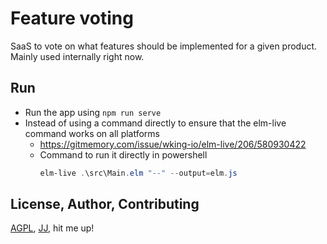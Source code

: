 # Feature voting
SaaS to vote on what features should be implemented for a given product.  
Mainly used internally right now.  


## Run
- Run the app using `npm run serve`
- Instead of using a command directly to ensure that the elm-live command works on all platforms
    - https://gitmemory.com/issue/wking-io/elm-live/206/580930422
    - Command to run it directly in powershell
        ```powershell
        elm-live .\src\Main.elm "--" --output=elm.js
        ```


## License, Author, Contributing
[AGPL](./LICENSE), [JJ](https://github.com/Jaimeloeuf), hit me up!